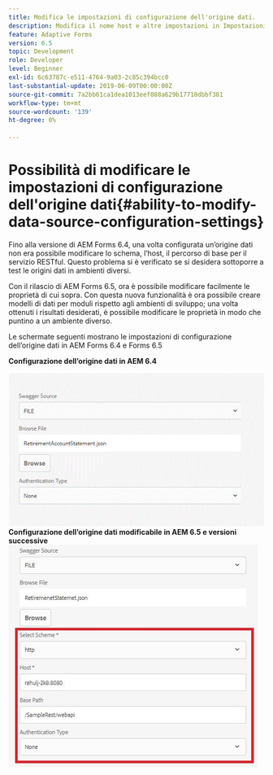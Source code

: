 ```yaml
---
title: Modifica le impostazioni di configurazione dell'origine dati.
description: Modifica il nome host e altre impostazioni in Impostazioni di configurazione dell'origine dati.
feature: Adaptive Forms
version: 6.5
topic: Development
role: Developer
level: Beginner
exl-id: 6c63787c-e511-4764-9a03-2c85c394bcc0
last-substantial-update: 2019-06-09T00:00:00Z
source-git-commit: 7a2bb61ca1dea1013eef088a629b17718dbbf381
workflow-type: tm+mt
source-wordcount: '139'
ht-degree: 0%

---
```


# Possibilità di modificare le impostazioni di configurazione dell&#39;origine dati{#ability-to-modify-data-source-configuration-settings}

Fino alla versione di AEM Forms 6.4, una volta configurata un’origine dati non era possibile modificare lo schema, l’host, il percorso di base per il servizio RESTful. Questo problema si è verificato se si desidera sottoporre a test le origini dati in ambienti diversi.

Con il rilascio di AEM Forms 6.5, ora è possibile modificare facilmente le proprietà di cui sopra. Con questa nuova funzionalità è ora possibile creare modelli di dati per moduli rispetto agli ambienti di sviluppo; una volta ottenuti i risultati desiderati, è possibile modificare le proprietà in modo che puntino a un ambiente diverso.

Le schermate seguenti mostrano le impostazioni di configurazione dell’origine dati in AEM Forms 6.4 e Forms 6.5

**Configurazione dell’origine dati in AEM 6.4**

![Configurazione 64DataSource](assets/64release.gif)
**Configurazione dell’origine dati modificabile in AEM 6.5 e versioni successive**
![Configurazione 65DataSource](assets/modifiabledatasource.jfif)
